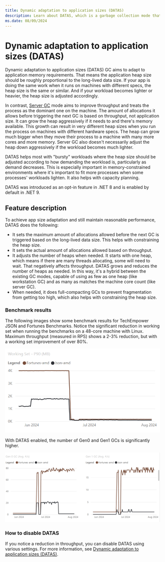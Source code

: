 ```yaml
---
title: Dynamic adaptation to application sizes (DATAS)
description: Learn about DATAS, which is a garbage collection mode that aims to adapt to application memory requirements.
ms.date: 08/09/2024
---
```

# Dynamic adaptation to application sizes (DATAS)

Dynamic adaptation to application sizes (DATAS) GC aims to adapt to application memory requirements. That means the application heap size should be roughly proportional to the long-lived data size. If your app is doing the same work when it runs on machines with different specs, the heap size is the same or similar. And if your workload becomes lighter or heavier, the heap size is adjusted accordingly.

In contrast, [Server GC](workstation-server-gc.md#server-gc) mode aims to improve throughput and treats the process as the dominant one on the machine. The amount of allocations it allows before triggering the next GC is based on throughput, not application size. It can grow the heap aggressively if it needs to and there's memory available. This growth can result in very different heap sizes when you run the process on machines with different hardware specs. The heap can grow much bigger when they move their process to a machine with many more cores and more memory. Server GC also doesn't necessarily adjust the heap down aggressively if the workload becomes much lighter.

DATAS helps most with "bursty" workloads where the heap size should be adjusted according to how demanding the workload is, particularly as demand decreases. This is especially important in memory-constrained environments where it's important to fit more processes when some processes' workloads lighten. It also helps with capacity planning.

DATAS was introduced as an opt-in feature in .NET 8 and is enabled by default in .NET 9.

## Feature description

To achieve app size adaptation and still maintain reasonable performance, DATAS does the following:

- It sets the maximum amount of allocations allowed before the next GC is triggered based on the long-lived data size. This helps with constraining the heap size.
- It sets the actual amount of allocations allowed based on throughput.
- It adjusts the number of heaps when needed. It starts with one heap, which means if there are many threads allocating, some will need to wait. That negatively affects throughput. DATAS grows and reduces the number of heaps as needed. In this way, it's a hybrid between the existing GC modes, capable of using as few as one heap (like workstation GC) and as many as matches the machine core count (like server GC).
- When needed, it does full-compacting GCs to prevent fragmentation from getting too high, which also helps with constraining the heap size.

### Benchmark results

The following images show some benchmark results for TechEmpower JSON and Fortunes Benchmarks. Notice the significant reduction in working set when running the benchmarks on a 48-core machine with Linux. Maximum throughput (measured in RPS) shows a 2-3% reduction, but with a working set improvement of over 80%.

![Working set improvement.](./media/datas/workingset.png)

With DATAS enabled, the number of Gen0 and Gen1 GCs is significantly higher.

![Gen0 and Gen1 counts.](./media/datas/gen0-gc.png)

### How to disable DATAS

If you notice a reduction in throughput, you can disable DATAS using various settings. For more information, see [Dynamic adaptation to application sizes (DATAS)](../../core/runtime-config/garbage-collector.md#dynamic-adaptation-to-application-sizes-datas).
